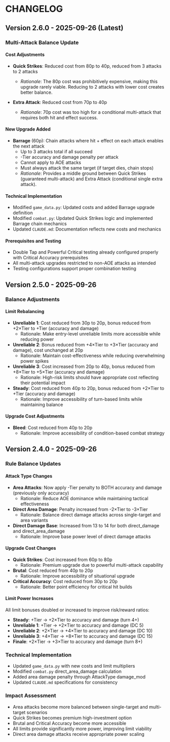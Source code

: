# CHANGELOG

## Version 2.6.0 - 2025-09-26 (Latest)

### Multi-Attack Balance Update

#### Cost Adjustments
- **Quick Strikes**: Reduced cost from 80p to 40p, reduced from 3 attacks to 2 attacks
  - *Rationale*: The 80p cost was prohibitively expensive, making this upgrade rarely viable. Reducing to 2 attacks with lower cost creates better balance.

- **Extra Attack**: Reduced cost from 70p to 40p
  - *Rationale*: 70p cost was too high for a conditional multi-attack that requires both hit and effect success.

#### New Upgrade Added
- **Barrage** (60p): Chain attacks where hit + effect on each attack enables the next attack
  - Up to 3 attacks total if all succeed
  - -Tier accuracy and damage penalty per attack
  - Cannot apply to AOE attacks
  - Must always attack the same target (if target dies, chain stops)
  - *Rationale*: Provides a middle ground between Quick Strikes (guaranteed multi-attack) and Extra Attack (conditional single extra attack).

#### Technical Implementation
- Modified `game_data.py`: Updated costs and added Barrage upgrade definition
- Modified `combat.py`: Updated Quick Strikes logic and implemented Barrage chain mechanics
- Updated `CLAUDE.md`: Documentation reflects new costs and mechanics

#### Prerequisites and Testing
- Double Tap and Powerful Critical testing already configured properly with Critical Accuracy prerequisites
- All multi-attack upgrades restricted to non-AOE attacks as intended
- Testing configurations support proper combination testing

## Version 2.5.0 - 2025-09-26

### Balance Adjustments

#### Limit Rebalancing
- **Unreliable 1**: Cost reduced from 30p to 20p, bonus reduced from +2×Tier to +Tier (accuracy and damage)
  - Rationale: Make entry-level unreliable limits more accessible while reducing power
- **Unreliable 2**: Bonus reduced from +4×Tier to +3×Tier (accuracy and damage), cost unchanged at 20p
  - Rationale: Maintain cost-effectiveness while reducing overwhelming power spikes
- **Unreliable 3**: Cost increased from 20p to 40p, bonus reduced from +8×Tier to +5×Tier (accuracy and damage)
  - Rationale: High-risk limits should have appropriate cost reflecting their potential impact
- **Steady**: Cost reduced from 40p to 20p, bonus reduced from +2×Tier to +Tier (accuracy and damage)
  - Rationale: Improve accessibility of turn-based limits while maintaining balance

#### Upgrade Cost Adjustments
- **Bleed**: Cost reduced from 40p to 20p
  - Rationale: Improve accessibility of condition-based combat strategy

## Version 2.4.0 - 2025-09-26

### Rule Balance Updates

#### Attack Type Changes
- **Area Attacks**: Now apply -Tier penalty to BOTH accuracy and damage (previously only accuracy)
  - Rationale: Reduce AOE dominance while maintaining tactical effectiveness
- **Direct Area Damage**: Penalty increased from -2×Tier to -3×Tier
  - Rationale: Balance direct damage attacks across single-target and area variants
- **Direct Damage Base**: Increased from 13 to 14 for both direct_damage and direct_area_damage
  - Rationale: Improve base power level of direct damage attacks

#### Upgrade Cost Changes
- **Quick Strikes**: Cost increased from 60p to 80p
  - Rationale: Premium upgrade due to powerful multi-attack capability
- **Brutal**: Cost reduced from 40p to 20p
  - Rationale: Improve accessibility of situational upgrade
- **Critical Accuracy**: Cost reduced from 30p to 20p
  - Rationale: Better point efficiency for critical hit builds

#### Limit Power Increases
All limit bonuses doubled or increased to improve risk/reward ratios:
- **Steady**: +Tier → +2×Tier to accuracy and damage (turn 4+)
- **Unreliable 1**: +Tier → +2×Tier to accuracy and damage (DC 5)
- **Unreliable 2**: +2×Tier → +4×Tier to accuracy and damage (DC 10)
- **Unreliable 3**: +4×Tier → +8×Tier to accuracy and damage (DC 15)
- **Finale**: +2×Tier → +3×Tier to accuracy and damage (turn 8+)

### Technical Implementation
- Updated `game_data.py` with new costs and limit multipliers
- Modified `combat.py` direct_area_damage calculation
- Added area damage penalty through AttackType damage_mod
- Updated `CLAUDE.md` specifications for consistency

### Impact Assessment
- Area attacks become more balanced between single-target and multi-target scenarios
- Quick Strikes becomes premium high-investment option
- Brutal and Critical Accuracy become more accessible
- All limits provide significantly more power, improving limit viability
- Direct area damage attacks receive appropriate power scaling